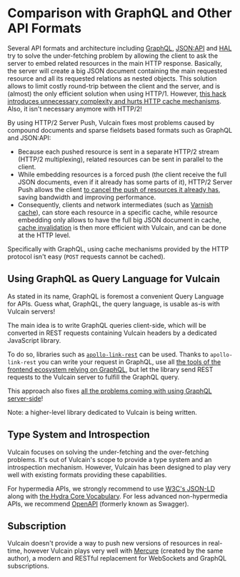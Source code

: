 # Comparison with GraphQL and Other API Formats

Several API formats and architecture including [GraphQL](https://graphql.org/), [JSON:API](https://api-platform.com/docs/core/serialization/#embedding-relations) and [HAL](https://tools.ietf.org/html/draft-kelly-json-hal) try to solve the under-fetching problem by allowing the client to ask the server to embed related resources in the main HTTP response. Basically, the server will create a big JSON document containing the main requested resource and all its requested relations as nested objects. This solution allows to limit costly round-trip between the client and the server, and is (almost) the only efficient solution when using HTTP/1. However, [this hack introduces unnecessary complexity and hurts HTTP cache mechanisms](https://apisyouwonthate.com/blog/lets-stop-building-apis-around-a-network-hack). Also, it isn't necessary anymore with HTTP/2!

By using HTTP/2 Server Push, Vulcain fixes most problems caused by compound documents and sparse fieldsets based formats such as GraphQL and JSON:API:

* Because each pushed resource is sent in a separate HTTP/2 stream (HTTP/2 multiplexing), related resources can be sent in parallel to the client.
* While embedding resources is a forced push (the client receive the full JSON documents, even if it already has some parts of it), HTTP/2 Server Push allows the client [to cancel the push of resources it already has](cache.md), saving bandwidth and improving performance.
* Consequently, clients and network intermediates (such as [Varnish cache](cache.md)), can store each resource in a specific cache, while resource embedding only allows to have the full big JSON document in cache, [cache invalidation](https://en.wikipedia.org/wiki/Cache_invalidation) is then more efficient with Vulcain, and can be done at the HTTP level.

Specifically with GraphQL, using cache mechanisms provided by the HTTP protocol isn't easy (`POST` requests cannot be cached).

## Using GraphQL as Query Language for Vulcain

As stated in its name, GraphQL is foremost a convenient Query Language for APIs.
Guess what, GraphQL, the query language, is usable as-is with Vulcain servers!

The main idea is to write GraphQL queries client-side, which will be converted in REST requests containing Vulcain headers by a dedicated JavaScript library.

To do so, libraries such as [`apollo-link-rest`](https://www.apollographql.com/docs/link/links/rest/) can be used.
Thanks to `apollo-link-rest` you can write your request in GraphQL, use all [the tools of the frontend ecosystem relying on GraphQL](https://github.com/chentsulin/awesome-graphql#clients), but let the library send REST requests to the Vulcain server to fulfill the GraphQL query.

This approach also fixes [all the problems coming with using GraphQL server-side](https://dunglas.fr/2018/03/symfonylive-paris-slides-rest-vs-graphql-illustrated-examples-with-the-api-platform-framework/)!

Note: a higher-level library dedicated to Vulcain is being written.

## Type System and Introspection

Vulcain focuses on solving the under-fetching and the over-fetching problems. It's out of Vulcain's scope to provide a type system and an introspection mechanism.
However, Vulcain has been designed to play very well with existing formats providing these capabilities.

For hypermedia APIs, we strongly recommend to use [W3C's JSON-LD](https://json-ld.org/spec/latest/json-ld-api-best-practices/) along with [the Hydra Core Vocabulary](http://www.hydra-cg.com/). For less advanced non-hypermedia APIs, we recommend [OpenAPI](https://www.openapis.org/) (formerly known as Swagger).

## Subscription

Vulcain doesn't provide a way to push new versions of resources in real-time, however Vulcain plays very well with [Mercure](https://mercure.rocks) (created by the same author), a modern and RESTful replacement for WebSockets and GraphQL subscriptions.
